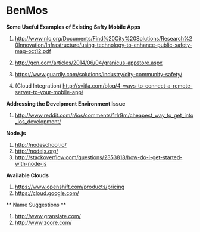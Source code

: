 BenMos
======

**Some Useful Examples of Existing Safty Mobile Apps**

1. http://www.nlc.org/Documents/Find%20City%20Solutions/Research%20Innovation/Infrastructure/using-technology-to-enhance-public-safety-mag-oct12.pdf

2. http://gcn.com/articles/2014/06/04/granicus-appstore.aspx

3. https://www.guardly.com/solutions/industry/city-community-safety/

4. (Cloud Integration) http://svitla.com/blog/4-ways-to-connect-a-remote-server-to-your-mobile-app/



**Addressing the Develpment Environment Issue**

1. http://www.reddit.com/r/ios/comments/1rlr9m/cheapest_way_to_get_into_ios_development/


**Node.js**

1. http://nodeschool.io/
2. http://nodejs.org/
3. http://stackoverflow.com/questions/2353818/how-do-i-get-started-with-node-js


**Available Clouds**
1. https://www.openshift.com/products/pricing
2. https://cloud.google.com/


** Name Suggestions **

1. http://www.granslate.com/
2. http://www.zcore.com/

